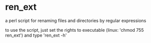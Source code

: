 ren_ext
=======

a perl script for renaming files and directories by regular expressions

to use the script, just set the rights to executable (linux: 'chmod 755 ren\_ext') and type 'ren\_ext -h'
